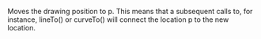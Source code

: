 Moves the drawing position to p. This means that a subsequent calls to, for instance, lineTo() or curveTo() will connect the location p to the new location.
